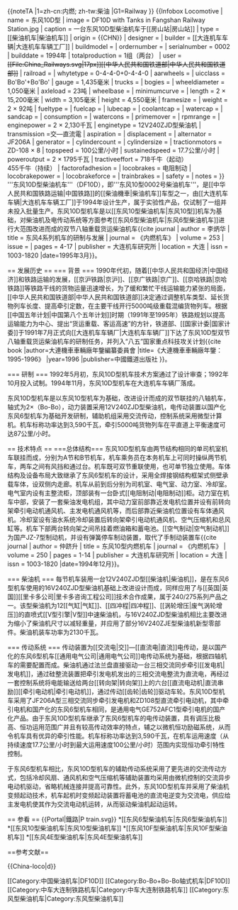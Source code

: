 {{noteTA
|1=zh-cn:内燃; zh-tw:柴油
|G1=Railway
}}
{{Infobox Locomotive
| name = 东风10D型
| image = DF10D with Tanks in Fangshan Railway Station.jpg
| caption = 一台东风10D型柴油机车于[[房山站|房山站]]
| type = [[柴油机车|柴油机车]]
| origin = {{CHN}}
| designer = 
| builder = [[大连机车车辆|大连机车车辆工厂]]
| buildmodel = 
| ordernumber = 
| serialnumber = 0002
| builddate = 1994年
| totalproduction  = 1组（两台）
| user = <s>[[File:China_Railways.svg|17px]][[中华人民共和国铁道部|中华人民共和国铁道部]]</s>
| railroad = 
| whytetype = 0-4-4-0+0-4-4-0
| aarwheels = 
| uicclass = Bo'Bo'+Bo'Bo'
| gauge = 1,435毫米
| trucks = 
| bogies = 
| wheeldiameter = 1,050毫米
| axleload = 23吨
| wheelbase = 
| minimumcurve = 
| length = 2 × 15,200毫米
| width = 3,105毫米
| height = 4,550毫米
| framesize = 
| weight = 2 × 92吨
| fueltype = 
| fuelcap = 
| lubecap = 
| coolantcap = 
| watercap = 
| sandcap = 
| consumption = 
| watercons =
| primemover = 
| rpmrange = 
| enginepower = 2 × 2,130千瓦
| enginetype = 12V240ZJD型柴油机
| transmission =交—直流電
| aspiration = 
| displacement = 
| alternator =  JF206A
| generator = 
| cylindercount = 
| cylindersize = 
| tractionmotors = ZD-108 × 8
| topspeed = 100公里/小时
| sustainedspeed = 17.7公里/小时
| poweroutput = 2 × 1795千瓦
| tractiveeffort = 718千牛（起动）<br/>455千牛（持续）
| factorofadhesion = 
| locobrakes = 电阻制动
| locobrakepower = 
| locobrakeforce = 
| trainbrakes = 
| safety = 
| notes =
}}
'''东风10D型柴油机车'''（DF10D），即'''东风10型0002号柴油机车'''，是[[中华人民共和国铁路运输|中国铁路]]的[[柴油機車|柴油机车]]车型之一，由[[大连机车车辆|大连机车车辆工厂]]于1994年设计生产，属于实验性产品，仅试制了一组并未投入批量生产。东风10D型机车是以[[东风10型柴油机车|东风10型]]机车为基础，对柴油机及电传动系统等方面参考[[东风6型柴油机车|东风6型柴油机车]]进行大范围改进而成的双节八轴重载货运柴油机车<ref name=nrjc1995>{{cite journal | author = 李炳华 | title = 东风4系列机车的研制与发展 | journal = 《内燃机车》 | volume = 253 | issue =  | pages = 4-17 | publisher = 大连机车研究所 | location = 大连 | issn = 1003-1820  |date=1995年3月}}</ref>。

== 发展历史 ==
=== 背景 ===
1990年代初，随着[[中华人民共和国经济|中国经济]]和铁路运输的发展，[[京沪铁路|京沪]]、[[京广铁路|京广]]、[[京哈铁路|京哈铁路]]等铁路干线的货物运量迅速增长，为了缓和繁忙干线运输能力紧张的局面，[[中华人民共和国铁道部|中华人民共和国铁道部]]决定通过调整机车类型、延长货物列车长度、提高牵引定数，在主要干线开行5000吨级重载混编货物列车。根据[[中国五年计划|中国第八个五年计划]]时期（1991年至1995年）铁路规划以提高运输能力为中心、提出“货运重载、客运高速”的方针，铁道部、[[国家计委|国家计委]]于1991年7月正式向[[大连机车车辆厂|大连机车车辆厂]]下达了东风10D型双节八轴重载货运柴油机车的研制任务，并列入“八五”国家重点科技攻关计划<ref name=nianjian1995>{{cite book |author=大連機車車輛廠年鑒編纂委員會 |title=《大連機車車輛廠年鑒：1995-1996》 |year=1996 |publisher=中國鐵道出版社 }}</ref>。

=== 研制 ===
1992年5月初，东风10D型机车技术方案通过了设计审查；1992年10月投入试制。1994年11月，东风10D型机车在大连机车车辆厂落成<ref name= nianjian1995 />。

东风10D型机车是以东风10型机车为基础，改进设计而成的双节联挂的八轴机车，轴式为2×（Bo-Bo），动力装置采用12V240ZJD型柴油机，电传动装置以国产化东风6型机车为基础开发研制，辅助机组采用交流传动，控制系统采用微型计算机。机车标称功率达到3,590千瓦，牵引5000吨货物列车在平直道上平衡速度可达87公里/小时。

== 技术特点 ==
===总体结构===
东风10D型机车由两节结构相同的单司机室机车联挂而成，分别为A节和B节机车，机车乘务员在本务机车上可同时操纵两节机车，两车之间有风挡和通过台。机车既可双节重联使用，也可单节独立使用。车体结构及设备布局大致继承了东风6型机车的设计，采用全焊接钢结构框架式侧壁承载车体，设双侧内走廊。机车从前到后分别为司机室、电气室、动力室、冷却室。电气室内设有主整流柜，顶部装有一台卧式[[电阻制动|电阻制动]]柜。动力室在机车中部，安装了一套柴油发电机组，其中动力室前部靠近发电机位置并设有前转向架牵引电动机通风机、主发电机通风机等，而后部靠近柴油机位置设有车体通风机。冷却室设有油水系统冷却装置后转向架牵引电动机通风机、空气压缩机和总风缸等。机车下部两台转向架之间吊挂着燃油箱和蓄电池。[[空气制动|空气制动机]]为国产JZ-7型制动机，并设有弹簧停车制动装置，取代了手制动装置车<ref name=df10d>{{cite journal | author = 仲跻升 | title = 东风10型内燃机车 | journal = 《内燃机车》 | volume = 250 | pages = 1-14 | publisher = 大连机车研究所 | location = 大连 | issn = 1003-1820  |date=1994年12月}}</ref>。

=== 柴油机 ===
每节机车装用一台12V240ZJD型[[柴油机|柴油机]]，是在东风6型机车使用的16V240ZJD型柴油机基础上改进设计而成，同样应用了与[[英国|英国]][[里卡多公司|里卡多咨询工程公司]]技术合作成果，属于240/275系列产品之一。该型柴油机为12[[气缸|气缸]]、[[四冲程|四冲程]]、[[涡轮增压|废气涡轮增压]]的直喷式[[V型引擎|V型]]中速柴油机，与16V240ZJD型柴油机相比主要改进为缩小了柴油机尺寸以减轻重量，并应用了部分16V240ZJE型柴油机新型零部件。柴油机装车功率为2130千瓦<ref name=nrjc1995 />。

=== 传动系统 ===
传动装置为[[交流电|交]]—[[直流电|直流]]电传动，是以国产化的东风6型机车[[通用电气公司|通用电气公司]]电传动系统为基础，根据四轴机车的需要配置而成。柴油机通过法兰盘直接驱动一台三相交流同步牵引[[发电机|发电机]]，通过硅整流装置把牵引发电机发出的三相交流电整流为直流电，再经过一套控制系统将电能输送给两台[[转向架|转向架]]上的六台[[直流电动机|直流串励]][[牵引电动机|牵引电动机]]，通过传动[[齿轮|齿轮]]驱动车轮。东风10D型机车采用了JF206A型三相交流同步牵引发电机和ZD108型直流牵引电动机，其中牵引电机和国产化的东风6型机车相同，是通用电气GE752AFC1型牵引电机的国产化产品<ref name=df10d />。由于东风10D型机车继承了东风6型机车的电传动装置，具有调压比极高、恒功运用范围广并且有较高传动效率的特点，辅之以微机恒功励磁系统，从而令机车具有优异的牵引性能。机车标称功率达到3,590千瓦，在机车运用速度（从持续速度17.7公里/小时到最大运用速度100公里/小时）范围内实现恒功牵引特性控制<ref name=nianjian1995 />。

于东风6型机车相比，东风10D型机车的辅助传动系统采用了更先进的交流传动方式，包括冷却风扇、通风机和空气压缩机等辅助装置均采用由微机控制的交流异步电动机驱动，省略机械连接并提高可靠性。此外，东风10D型机车并采用了柴油机变频起动技术，机车起机时变频起动装置将蓄电池的直流电逆变为交流电，供应给主发电机使其作为交流电动机运转，从而驱动柴油机起动运转<ref name=df10d />。

== 参看 ==
{{Portal|鐵路|P train.svg}}
*[[东风6型柴油机车|东风6型柴油机车]]
*[[东风10型柴油机车|东风10型柴油机车]]
*[[东风10F型柴油机车|东风10F型柴油机车]]
*[[东风4E型柴油机车|东风4E型柴油机车]]

==参考文献==
<div class="references-small">
<references/>
</div>

{{China-loco|d}}

[[Category:中国柴油机车|DF10D]]
[[Category:Bo-Bo+Bo-Bo轴式机车|DF10D]]
[[Category:中车大连制铁路机车|Category:中车大连制铁路机车]]
[[Category:东风型柴油机车|Category:东风型柴油机车]]